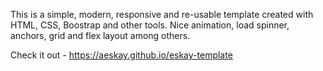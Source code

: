 This is a simple, modern, responsive and re-usable template created with HTML, CSS, Boostrap and other tools. Nice animation, load spinner, anchors, grid and flex layout among others.

Check it out - https://aeskay.github.io/eskay-template

